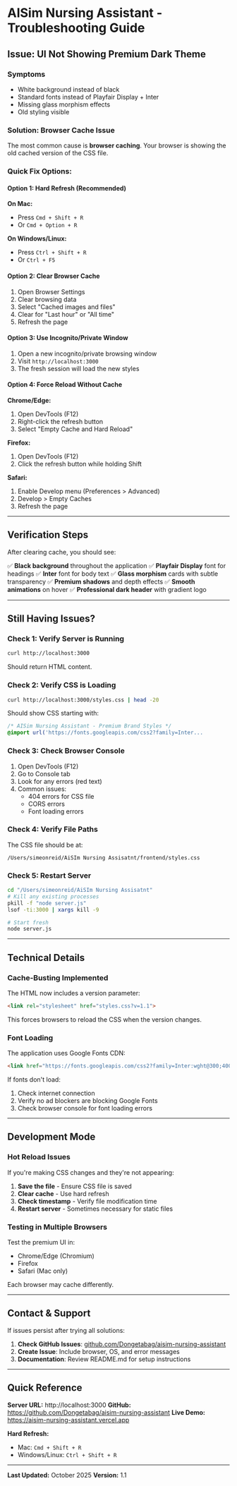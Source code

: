 # AISim Nursing Assistant - Troubleshooting Guide

## Issue: UI Not Showing Premium Dark Theme

### Symptoms
- White background instead of black
- Standard fonts instead of Playfair Display + Inter
- Missing glass morphism effects
- Old styling visible

### Solution: Browser Cache Issue

The most common cause is **browser caching**. Your browser is showing the old cached version of the CSS file.

### Quick Fix Options:

#### Option 1: Hard Refresh (Recommended)
**On Mac:**
- Press `Cmd + Shift + R`
- Or `Cmd + Option + R`

**On Windows/Linux:**
- Press `Ctrl + Shift + R`
- Or `Ctrl + F5`

#### Option 2: Clear Browser Cache
1. Open Browser Settings
2. Clear browsing data
3. Select "Cached images and files"
4. Clear for "Last hour" or "All time"
5. Refresh the page

#### Option 3: Use Incognito/Private Window
1. Open a new incognito/private browsing window
2. Visit `http://localhost:3000`
3. The fresh session will load the new styles

#### Option 4: Force Reload Without Cache
**Chrome/Edge:**
1. Open DevTools (F12)
2. Right-click the refresh button
3. Select "Empty Cache and Hard Reload"

**Firefox:**
1. Open DevTools (F12)
2. Click the refresh button while holding Shift

**Safari:**
1. Enable Develop menu (Preferences > Advanced)
2. Develop > Empty Caches
3. Refresh the page

---

## Verification Steps

After clearing cache, you should see:

✅ **Black background** throughout the application
✅ **Playfair Display** font for headings
✅ **Inter** font for body text
✅ **Glass morphism** cards with subtle transparency
✅ **Premium shadows** and depth effects
✅ **Smooth animations** on hover
✅ **Professional dark header** with gradient logo

---

## Still Having Issues?

### Check 1: Verify Server is Running
```bash
curl http://localhost:3000
```
Should return HTML content.

### Check 2: Verify CSS is Loading
```bash
curl http://localhost:3000/styles.css | head -20
```
Should show CSS starting with:
```css
/* AISim Nursing Assistant - Premium Brand Styles */
@import url('https://fonts.googleapis.com/css2?family=Inter...
```

### Check 3: Check Browser Console
1. Open DevTools (F12)
2. Go to Console tab
3. Look for any errors (red text)
4. Common issues:
   - 404 errors for CSS file
   - CORS errors
   - Font loading errors

### Check 4: Verify File Paths
The CSS file should be at:
```
/Users/simeonreid/AiSIm Nursing Assisatnt/frontend/styles.css
```

### Check 5: Restart Server
```bash
cd "/Users/simeonreid/AiSIm Nursing Assisatnt"
# Kill any existing processes
pkill -f "node server.js"
lsof -ti:3000 | xargs kill -9

# Start fresh
node server.js
```

---

## Technical Details

### Cache-Busting Implemented
The HTML now includes a version parameter:
```html
<link rel="stylesheet" href="styles.css?v=1.1">
```

This forces browsers to reload the CSS when the version changes.

### Font Loading
The application uses Google Fonts CDN:
```html
<link href="https://fonts.googleapis.com/css2?family=Inter:wght@300;400;500;600;700;800&family=Playfair+Display:wght@700;800&display=swap" rel="stylesheet">
```

If fonts don't load:
1. Check internet connection
2. Verify no ad blockers are blocking Google Fonts
3. Check browser console for font loading errors

---

## Development Mode

### Hot Reload Issues
If you're making CSS changes and they're not appearing:

1. **Save the file** - Ensure CSS file is saved
2. **Clear cache** - Use hard refresh
3. **Check timestamp** - Verify file modification time
4. **Restart server** - Sometimes necessary for static files

### Testing in Multiple Browsers
Test the premium UI in:
- Chrome/Edge (Chromium)
- Firefox
- Safari (Mac only)

Each browser may cache differently.

---

## Contact & Support

If issues persist after trying all solutions:

1. **Check GitHub Issues**: [github.com/Dongetabag/aisim-nursing-assistant](https://github.com/Dongetabag/aisim-nursing-assistant)
2. **Create Issue**: Include browser, OS, and error messages
3. **Documentation**: Review README.md for setup instructions

---

## Quick Reference

**Server URL:** http://localhost:3000
**GitHub:** https://github.com/Dongetabag/aisim-nursing-assistant
**Live Demo:** https://aisim-nursing-assistant.vercel.app

**Hard Refresh:**
- Mac: `Cmd + Shift + R`
- Windows/Linux: `Ctrl + Shift + R`

---

**Last Updated:** October 2025
**Version:** 1.1
